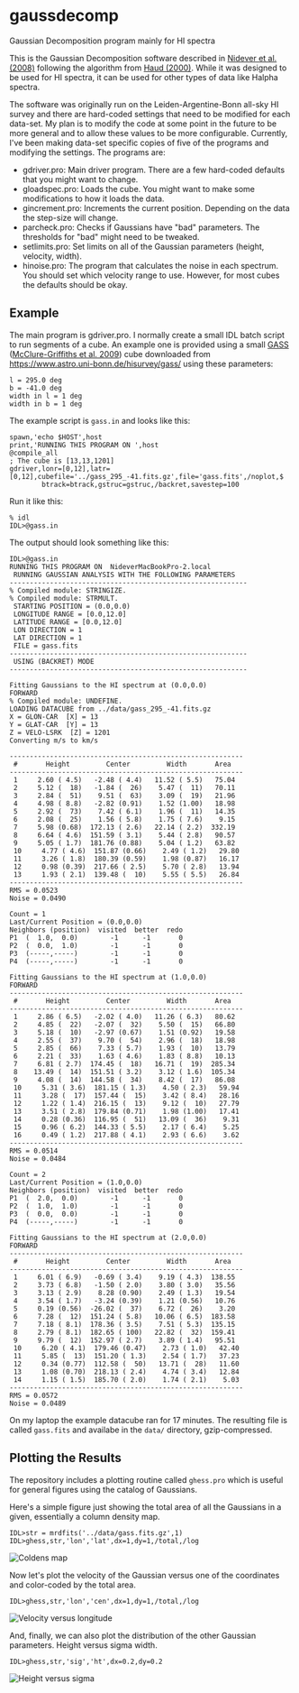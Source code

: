 # gaussdecomp
Gaussian Decomposition program mainly for HI spectra

This is the Gaussian Decomposition software described in [Nidever et al. (2008)](https://ui.adsabs.harvard.edu/abs/2008ApJ...679..432N/abstract) following the algorithm from [Haud (2000)](https://ui.adsabs.harvard.edu/abs/2000A%26A...364...83H).  While it was designed to be used for HI spectra, it can be used for other types of data like Halpha spectra.

The software was originally run on the Leiden-Argentine-Bonn all-sky HI survey and there are hard-coded settings that need to be modified for each data-set.  My plan is to modify the code at some point in the future to be more general and to allow these values to be more configurable.  Currently, I've been making data-set specific copies of five of the programs and modifying the settings.  The programs are:
- gdriver.pro: Main driver program.  There are a few hard-coded defaults that you might want to change.
- gloadspec.pro: Loads the cube.  You might want to make some modifications to how it loads the data.
- gincrement.pro: Increments the current position.  Depending on the data the step-size will change.
- parcheck.pro: Checks if Gaussians have "bad" parameters.  The thresholds for "bad" might need to be tweaked.
- setlimits.pro: Set limits on all of the Gaussian parameters (height, velocity, width). 
- hinoise.pro: The program that calculates the noise in each spectrum.  You should set which velocity range to use.
However, for most cubes the defaults should be okay.


## Example

The main program is gdriver.pro.  I normally create a small IDL batch script to run segments of a cube.  An example one is provided using a small [GASS](https://www.atnf.csiro.au/research/GASS/index.html) ([McClure-Griffiths et al. 2009](https://ui.adsabs.harvard.edu/abs/2009ApJS..181..398M)) cube downloaded from https://www.astro.uni-bonn.de/hisurvey/gass/ using these parameters:

```
l = 295.0 deg
b = -41.0 deg
width in l = 1 deg
width in b = 1 deg
```

The example script is `gass.in` and looks like this:

```
spawn,'echo $HOST',host
print,'RUNNING THIS PROGRAM ON ',host
@compile_all
; The cube is [13,13,1201]
gdriver,lonr=[0,12],latr=[0,12],cubefile='../gass_295_-41.fits.gz',file='gass.fits',/noplot,$
        btrack=btrack,gstruc=gstruc,/backret,savestep=100
```

Run it like this:

```
% idl
IDL>@gass.in
```

The output should look something like this:

```
IDL>@gass.in
RUNNING THIS PROGRAM ON  NideverMacBookPro-2.local
 RUNNING GAUSSIAN ANALYSIS WITH THE FOLLOWING PARAMETERS
-----------------------------------------------------------
% Compiled module: STRINGIZE.
% Compiled module: STRMULT.
 STARTING POSITION = (0.0,0.0)
 LONGITUDE RANGE = [0.0,12.0]
 LATITUDE RANGE = [0.0,12.0]
 LON DIRECTION = 1
 LAT DIRECTION = 1
 FILE = gass.fits
-----------------------------------------------------------
 USING (BACKRET) MODE
-----------------------------------------------------------

Fitting Gaussians to the HI spectrum at (0.0,0.0)
FORWARD
% Compiled module: UNDEFINE.
LOADING DATACUBE from ../data/gass_295_-41.fits.gz
X = GLON-CAR  [X] = 13
Y = GLAT-CAR  [Y] = 13
Z = VELO-LSRK  [Z] = 1201
Converting m/s to km/s

----------------------------------------------------------
 #       Height         Center         Width       Area
----------------------------------------------------------
 1     2.60 ( 4.5)   -2.48 ( 4.4)   11.52 ( 5.5)   75.04
 2     5.12 (  18)   -1.84 (  26)    5.47 (  11)   70.11
 3     2.84 (  51)    9.51 (  63)    3.09 (  19)   21.96
 4     4.98 ( 8.8)   -2.82 (0.91)    1.52 (1.00)   18.98
 5     2.92 (  73)    7.42 ( 6.1)    1.96 (  11)   14.35
 6     2.08 (  25)    1.56 ( 5.8)    1.75 ( 7.6)    9.15
 7     5.98 (0.68)  172.13 ( 2.6)   22.14 ( 2.2)  332.19
 8     6.64 ( 4.6)  151.59 ( 3.1)    5.44 ( 2.8)   90.57
 9     5.05 ( 1.7)  181.76 (0.88)    5.04 ( 1.2)   63.82
 10     4.77 ( 4.6)  151.87 (0.66)    2.49 ( 1.2)   29.80
 11     3.26 ( 1.8)  180.39 (0.59)    1.98 (0.87)   16.17
 12     0.98 (0.39)  217.66 ( 2.5)    5.70 ( 2.8)   13.94
 13     1.93 ( 2.1)  139.48 (  10)    5.55 ( 5.5)   26.84
----------------------------------------------------------
RMS = 0.0523
Noise = 0.0490

Count = 1
Last/Current Position = (0.0,0.0)
Neighbors (position)  visited  better  redo
P1  (  1.0,  0.0)        -1      -1       0
P2  (  0.0,  1.0)        -1      -1       0
P3  (-----,-----)        -1      -1       0
P4  (-----,-----)        -1      -1       0

Fitting Gaussians to the HI spectrum at (1.0,0.0)
FORWARD
----------------------------------------------------------
 #       Height         Center         Width       Area
----------------------------------------------------------
 1     2.86 ( 6.5)   -2.02 ( 4.0)   11.26 ( 6.3)   80.62
 2     4.85 (  22)   -2.07 (  32)    5.50 (  15)   66.80
 3     5.18 (  10)   -2.97 (0.67)    1.51 (0.92)   19.58
 4     2.55 (  37)    9.70 (  54)    2.96 (  18)   18.98
 5     2.85 (  66)    7.33 ( 5.7)    1.93 (  10)   13.79
 6     2.21 (  33)    1.63 ( 4.6)    1.83 ( 8.8)   10.13
 7     6.81 ( 2.7)  174.45 (  18)   16.71 (  19)  285.34
 8    13.49 (  14)  151.51 ( 3.2)    3.12 ( 1.6)  105.34
 9     4.08 (  14)  144.58 (  34)    8.42 (  17)   86.08
 10     5.31 ( 3.6)  181.15 ( 1.3)    4.50 ( 2.3)   59.94
 11     3.28 (  17)  157.44 (  15)    3.42 ( 8.4)   28.16
 12     1.22 ( 1.4)  216.15 (  13)    9.12 (  10)   27.79
 13     3.51 ( 2.8)  179.84 (0.71)    1.98 (1.00)   17.41
 14     0.28 (0.36)  116.95 (  51)   13.09 (  36)    9.31
 15     0.96 ( 6.2)  144.33 ( 5.5)    2.17 ( 6.4)    5.25
 16     0.49 ( 1.2)  217.88 ( 4.1)    2.93 ( 6.6)    3.62
----------------------------------------------------------
RMS = 0.0514
Noise = 0.0484

Count = 2
Last/Current Position = (1.0,0.0)
Neighbors (position)  visited  better  redo
P1  (  2.0,  0.0)        -1      -1       0
P2  (  1.0,  1.0)        -1      -1       0
P3  (  0.0,  0.0)        -1      -1       0
P4  (-----,-----)        -1      -1       0

Fitting Gaussians to the HI spectrum at (2.0,0.0)
FORWARD
----------------------------------------------------------
 #       Height         Center         Width       Area
----------------------------------------------------------
 1     6.01 ( 6.9)   -0.69 ( 3.4)    9.19 ( 4.3)  138.55
 2     3.73 ( 6.8)   -1.50 ( 2.0)    3.80 ( 3.0)   35.56
 3     3.13 ( 2.9)    8.28 (0.90)    2.49 ( 1.3)   19.54
 4     3.54 ( 1.7)   -3.24 (0.39)    1.21 (0.56)   10.76
 5     0.19 (0.56)  -26.02 (  37)    6.72 (  26)    3.20
 6     7.28 (  12)  151.24 ( 5.8)   10.06 ( 6.5)  183.58
 7     7.18 ( 8.1)  178.36 ( 3.5)    7.51 ( 5.3)  135.15
 8     2.79 ( 8.1)  182.65 ( 100)   22.82 (  32)  159.41
 9     9.79 (  12)  152.97 ( 2.7)    3.89 ( 1.4)   95.51
 10     6.20 ( 4.1)  179.46 (0.47)    2.73 ( 1.0)   42.40
 11     5.85 (  13)  151.20 ( 1.3)    2.54 ( 1.7)   37.23
 12     0.34 (0.77)  112.58 (  50)   13.71 (  28)   11.60
 13     1.08 (0.70)  218.13 ( 2.4)    4.74 ( 3.4)   12.84
 14     1.15 ( 1.5)  185.70 ( 2.0)    1.74 ( 2.1)    5.03
----------------------------------------------------------
RMS = 0.0572
Noise = 0.0489

```

On my laptop the example datacube ran for 17 minutes.  The resulting file is called `gass.fits` and availabe in the `data/` directory, gzip-compressed.

## Plotting the Results

The repository includes a plotting routine called `ghess.pro` which is useful for general figures using the catalog of Gaussians.

Here's a simple figure just showing the total area of all the Gaussians in a given, essentially a column density map.

```
IDL>str = mrdfits('../data/gass.fits.gz',1)
IDL>ghess,str,'lon','lat',dx=1,dy=1,/total,/log
```

![Coldens map](coldens_map.png)


Now let's plot the velocity of the Gaussian versus one of the coordinates and color-coded by the total area.

```
IDL>ghess,str,'lon','cen',dx=1,dy=1,/total,/log
```

![Velocity versus longitude](cenlon.png)

And, finally, we can also plot the distribution of the other Gaussian parameters.  Height versus sigma width.

```
IDL>ghess,str,'sig','ht',dx=0.2,dy=0.2
```

![Height versus sigma](htsig.png)

